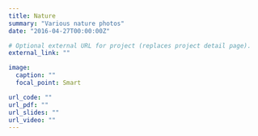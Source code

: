 ```yaml
---
title: Nature
summary: "Various nature photos"
date: "2016-04-27T00:00:00Z"

# Optional external URL for project (replaces project detail page).
external_link: ""

image:
  caption: ""
  focal_point: Smart

url_code: ""
url_pdf: ""
url_slides: ""
url_video: ""
---
```


<div data-prodibi='{"type":"grid","settings":{"container":"6yoo050g7vjk1wz","account":"seaslug"}}'><script>;!function() {if (window.prodibiAsync == null) { var s = document.createElement('script'); s.async = !0; s.src = 'https://max1.prodibicdn.com/libraries/pages/prodibi.embed.2.0.min.js'; document.body.appendChild(s); }window.prodibiAsync = window.prodibiAsync || [];prodibiAsync.push({ type: "settings", settings: { account: "seaslug" } });}();</script></div>